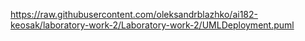 https://raw.githubusercontent.com/oleksandrblazhko/ai182-keosak/laboratory-work-2/Laboratory-work-2/UMLDeployment.puml
